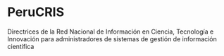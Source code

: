 # PeruCRIS
Directrices de la Red Nacional de Información en Ciencia, Tecnología e Innovación para administradores de sistemas de gestión de información científica
